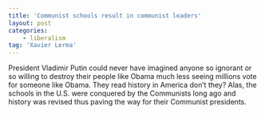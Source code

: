 ```yaml
---
title: 'Communist schools result in communist leaders'
layout: post
categories:
    - liberalism
tag: 'Xavier Lerma'
---
```


President Vladimir Putin could never have imagined anyone so ignorant or so willing to destroy their people like Obama much less seeing millions vote for someone like Obama. They read history in America don’t they? Alas, the schools in the U.S. were conquered by the Communists long ago and history was revised thus paving the way for their Communist presidents.